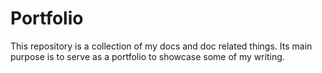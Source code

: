 # Portfolio
This repository is a collection of my docs and doc related things. Its main purpose is to serve as a portfolio to showcase some of my writing. 
